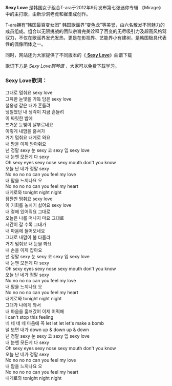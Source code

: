 

**Sexy Love** 是韩国女子组合T-ara于2012年9月发布第七张迷你专辑 《Mirage》中的主打歌，由新沙洞老虎和崔圭成创作。

T-ara拥有“韩国最百变女团”
韩国歌谣界“变色龙”等美誉，由六名散发不同魅力的成员组成。组合以无限挑战的团队宗旨完美诠释了百变的无尽吸引力及超高风格驾驭力，不仅在歌谣界发光发热，更是在影视界、艺能界小有建树，是韩国极具代表性的偶像团体之一。

同时，网站还为大家提供了不同版本的《[ **Sexy Love**](Music-4282-Sexy-Love-T-ara.html "Sexy
Love")》曲谱下载

歌词下方是 _Sexy Love钢琴谱_ ，大家可以免费下载学习。

### Sexy Love歌词：

그대로 멈춰요 sexy love  
그윽한 눈빛을 가득 담은 sexy love  
철옹성 같은 내가 흔들려  
냉철했던 내 생각이 지금 흔들려  
이 짜릿한 밤에  
뜨거운 눈빛이 날부르네요  
이렇게 내맘을 훔쳐가  
거기 멈춰요 내게로 와요  
내 맘을 이제 받아줘요  
넌 정말 sexy 눈 sexy 코 sexy 입 sexy love  
내 눈엔 모든게 다 sexy  
Oh sexy eyes sexy nose sexy mouth don't you know  
오늘 난 네가 정말 sexy  
No no no no can you feel my love  
내 맘을 느끼나요 오  
No no no no can you feel my heart  
내게로와 tonight night night  
잠깐만 멈춰요 sexy love  
이 기회를 놓치기 싫어요 sexy love  
내 곁에 있어줘요 그대로  
오늘은 나를 떠나지 마요 그대로  
시간이 갈 수록 그대가  
내 마음에 들어오네요  
그대로 내맘이 불 타올라  
거기 멈춰요 내 눈을 봐요  
내 손을 이제 잡아요  
넌 정말 sexy 눈 sexy 코 sexy 입 sexy love  
내 눈엔 모든게 다 sexy  
Oh sexy eyes sexy nose sexy mouth don't you know  
오늘 난 네가 정말 sexy  
No no no no can you feel my love  
내 맘을 느끼나요 오  
No no no no can you feel my heart  
내게로와 tonight night night  
그대가 나에게 와서  
내 마음을 훔쳐갔어 이제 어떡해  
I can't stop this feeling  
네 네 네 네 마음에 꼭 let let let let's make a bomb  
널 보면 내가 down up & down up & down  
넌 정말 sexy 눈 sexy 코 sexy 입 sexy love  
내 눈엔 모든게 다 sexy  
Oh sexy eyes sexy nose sexy mouth don't you know  
오늘 난 네가 정말 sexy  
No no no no can you feel my love  
내 맘을 느끼나요 오  
No no no no can you feel my heart  
내게로와 tonight night night

